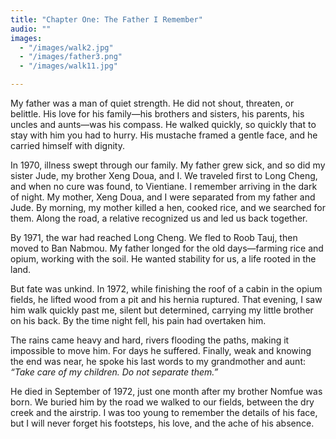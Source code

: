 ```yaml
---
title: "Chapter One: The Father I Remember"
audio: ""
images:
  - "/images/walk2.jpg"
  - "/images/father3.png"
  - "/images/walk11.jpg"

---
```


My father was a man of quiet strength. He did not shout, threaten, or belittle. His love for his family—his brothers and sisters, his parents, his uncles and aunts—was his compass. He walked quickly, so quickly that to stay with him you had to hurry. His mustache framed a gentle face, and he carried himself with dignity.

In 1970, illness swept through our family. My father grew sick, and so did my sister Jude, my brother Xeng Doua, and I. We traveled first to Long Cheng, and when no cure was found, to Vientiane. I remember arriving in the dark of night. My mother, Xeng Doua, and I were separated from my father and Jude. By morning, my mother killed a hen, cooked rice, and we searched for them. Along the road, a relative recognized us and led us back together.

By 1971, the war had reached Long Cheng. We fled to Roob Tauj, then moved to Ban Nabmou. My father longed for the old days—farming rice and opium, working with the soil. He wanted stability for us, a life rooted in the land.

But fate was unkind. In 1972, while finishing the roof of a cabin in the opium fields, he lifted wood from a pit and his hernia ruptured. That evening, I saw him walk quickly past me, silent but determined, carrying my little brother on his back. By the time night fell, his pain had overtaken him.

The rains came heavy and hard, rivers flooding the paths, making it impossible to move him. For days he suffered. Finally, weak and knowing the end was near, he spoke his last words to my grandmother and aunt:
*“Take care of my children. Do not separate them.”*

He died in September of 1972, just one month after my brother Nomfue was born. We buried him by the road we walked to our fields, between the dry creek and the airstrip. I was too young to remember the details of his face, but I will never forget his footsteps, his love, and the ache of his absence.

